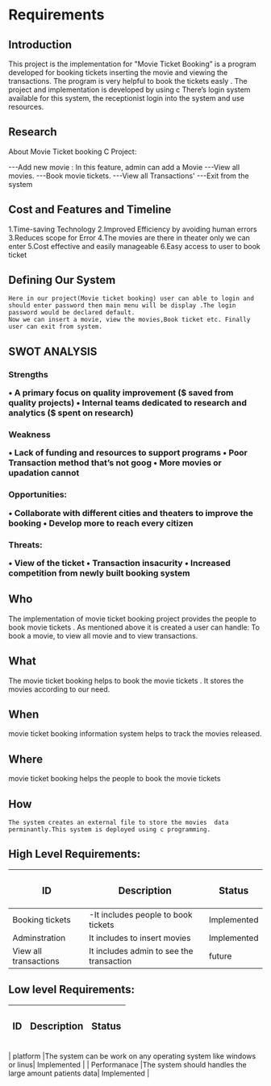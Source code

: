 # Requirements
## Introduction
This project is the implementation for "Movie Ticket Booking” is a program developed for booking tickets inserting the movie and viewing the transactions. The program is very helpful to book the tickets easly . The project and implementation is developed by using c  There’s  login system available for this system, the receptionist login into the system and use resources.

## Research

About Movie Ticket booking C Project:

---Add new movie : In this feature, admin can add a Movie
---View all movies.
---Book movie tickets.
---View all Transactions'
---Exit from the system
 
## Cost and Features and Timeline

1.Time-saving Technology
2.Improved Efficiency by avoiding human errors
3.Reduces scope for Error
4.The movies are there in theater only we can enter
5.Cost effective and easily manageable
6.Easy access to user to book ticket

## Defining Our System
    Here in our project(Movie ticket booking) user can able to login and should enter password then main menu will be display .The login password would be declared default.
    Now we can insert a movie, view the movies,Book ticket etc. Finally user can exit from system.
## SWOT ANALYSIS
<h3>Strengths

•	A primary focus on quality improvement ($ saved from quality projects)
•	Internal teams dedicated to research and analytics ($ spent on research)


<h3>Weakness


•	Lack of funding and resources to support programs
•	Poor Transaction method that’s not goog
•	More movies or upadation cannot

<h3>Opportunities:

•	Collaborate with different cities and theaters to improve the booking 
•	Develop more to reach every citizen


<h3>Threats:

•	View of the ticket
•	Transaction insacurity
•	Increased competition from newly built booking system

## Who
The implementation of movie ticket booking project provides the people  to book movie tickets  . As mentioned above it is created a user can handle: To book a movie, to view all movie and to view transactions.

## What
The movie ticket booking helps to book the movie tickets . It  stores the movies according to our need.

## When
movie ticket booking information system helps to track the movies released.

## Where
movie ticket booking helps the people to book the movie tickets 
## How
    The system creates an external file to store the movies  data perminantly.This system is deployed using c programming.

## High Level Requirements:

| **<h3> ID** | **<h3>Description**                                              | <h3>Status      |    
|-------------|--------------------------------------------------------------|------------- |
 | Booking tickets |-It includes people to book tickets   | Implemented    |
| Adminstration     |It includes to insert movies | Implemented    |
|  View all transactions        |It includes admin to see the transaction| future    |

##  Low level Requirements:
 
 | **<h3> ID** | **<h3>Description**                                              | <h3>Status      |    
|-------------|--------------------------------------------------------------|------------- |

| platform     |The system can be work on any operating system like windows or linus| Implemented    |
|  Performanace       |The system should handles the large amount patients data| Implemented    |
